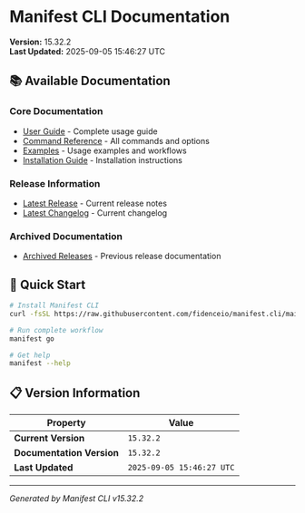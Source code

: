 # Manifest CLI Documentation

**Version:** 15.32.2  
**Last Updated:** 2025-09-05 15:46:27 UTC

## 📚 Available Documentation

### Core Documentation
- [User Guide](USER_GUIDE.md) - Complete usage guide
- [Command Reference](COMMAND_REFERENCE.md) - All commands and options
- [Examples](EXAMPLES.md) - Usage examples and workflows
- [Installation Guide](INSTALLATION.md) - Installation instructions

### Release Information
- [Latest Release](RELEASE_v15.32.2.md) - Current release notes
- [Latest Changelog](CHANGELOG_v15.32.2.md) - Current changelog

### Archived Documentation
- [Archived Releases](zArchive/) - Previous release documentation

## 🚀 Quick Start

```bash
# Install Manifest CLI
curl -fsSL https://raw.githubusercontent.com/fidenceio/manifest.cli/main/install-cli.sh | bash

# Run complete workflow
manifest go

# Get help
manifest --help
```

## 📋 Version Information

| Property | Value |
|----------|-------|
| **Current Version** | `15.32.2` |
| **Documentation Version** | `15.32.2` |
| **Last Updated** | `2025-09-05 15:46:27 UTC` |

---
*Generated by Manifest CLI v15.32.2*
